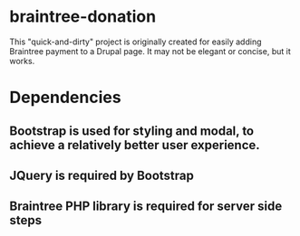 # braintree-donation

This "quick-and-dirty" project is originally created for easily adding Braintree payment to a Drupal page.  It may not be elegant or concise, but it works.  

# Dependencies

## Bootstrap is used for styling and modal, to achieve a relatively better user experience.
## JQuery is required by Bootstrap 
## Braintree PHP library is required for server side steps
